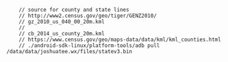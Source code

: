         // source for county and state lines
        // http://www2.census.gov/geo/tiger/GENZ2010/
        // gz_2010_us_040_00_20m.kml
        //
        // cb_2014_us_county_20m.kml
        // https://www.census.gov/geo/maps-data/data/kml/kml_counties.html
        // ./android-sdk-linux/platform-tools/adb pull /data/data/joshuatee.wx/files/statev3.bin
